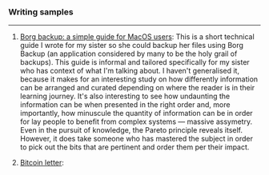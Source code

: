 
### Writing samples
---

1. [Borg backup: a simple guide for MacOS users](borg-guide.md): This is a short technical guide I wrote for my sister so she could backup her files using Borg Backup (an application considered by many to be the holy grail of backups). This guide is informal and tailored specifically for my sister who has context of what I'm talking about. I haven't generalised it, because it makes for an interesting study on how differently information can be arranged and curated depending on where the reader is in their learning journey. It's also interesting to see how undaunting the information can be when presented in the right order and, more importantly, how minuscule the quantity of information can be in order for lay people to benefit from complex systems — massive assymetry. Even in the pursuit of knowledge, the Pareto principle reveals itself. However, it does take someone who has mastered the subject in order to pick out the bits that are pertinent and order them per their impact.

2. [Bitcoin letter](bitcoin-letter.md): 